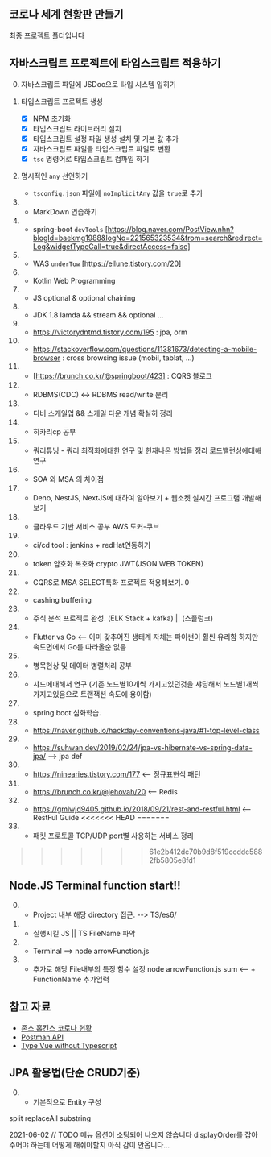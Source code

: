 ## 코로나 세계 현황판 만들기

최종 프로젝트 폴더입니다

## 자바스크립트 프로젝트에 타입스크립트 적용하기

0. 자바스크립트 파일에 JSDoc으로 타입 시스템 입히기
1. 타입스크립트 프로젝트 생성
    - [x] NPM 초기화 
    - [x] 타입스크립트 라이브러리 설치
    - [x] 타입스크립트 설정 파일 생성 설치 및 기본 값 추가
    - [x] 자바스크립트 파일을 타입스크립트 파일로 변환
    - [x] `tsc` 명령어로 타입스크립트 컴파일 하기
2. 명시적인 `any` 선언하기
    - `tsconfig.json` 파일에 `noImplicitAny` 값을 `true`로 추가

3. - MarkDown 연습하기
4. - spring-boot `devTools` [https://blog.naver.com/PostView.nhn?blogId=baekmg1988&logNo=221565323534&from=search&redirect=Log&widgetTypeCall=true&directAccess=false]
5. - WAS `underTow` [https://ellune.tistory.com/20]
6. - Kotlin Web Programming
7. - JS optional & optional chaining
8. - JDK 1.8 lamda && stream && optional ...
9. - https://victorydntmd.tistory.com/195 : jpa, orm 
10. - https://stackoverflow.com/questions/11381673/detecting-a-mobile-browser : cross browsing issue (mobil, tablat, ...)
11. - [https://brunch.co.kr/@springboot/423] : CQRS 블로그
12. - RDBMS(CDC) <-> RDBMS read/write 분리
13. - 디비 스케일업 && 스케일 다운 개념 확실히 정리 
14. - 히카리cp 공부
15. - 쿼리튜닝 - 쿼리 최적화에대한 연구 및 현재나온 방법들 정리 로드밸런싱에대해 연구
16. - SOA 와 MSA 의 차이점
17. - Deno, NestJS, NextJS에 대하여 알아보기 + 웹소켓 실시간 프로그램 개발해보기
18. - 클라우드 기반 서비스 공부 AWS 도커-쿠브
19. - ci/cd tool : jenkins + redHat연동하기
20. - token 암호화 복호화 crypto JWT(JSON WEB TOKEN)
21. - CQRS로 MSA SELECT특화 프로젝트 적용해보기. 0 
22. - cashing buffering
23. - 주식 분석 프로젝트 완성. (ELK Stack + kafka) || (스플렁크)
24. - Flutter vs Go <-- 이미 갖추어진 생태계 자체는 파이썬이 훨씬 유리함 하지만 속도면에서 Go를 따라올순 없음
25. - 병목현상 및 데이터 병렬처리 공부
26. - 샤드에대해서 연구 (기존 노드별10개씩 가지고있던것을 샤딩해서 노드별1개씩가지고있음으로 트랜잭션 속도에 용이함)
27. - spring boot 심화학습.
28. - https://naver.github.io/hackday-conventions-java/#1-top-level-class
29. - https://suhwan.dev/2019/02/24/jpa-vs-hibernate-vs-spring-data-jpa/    --> jpa def
30. - https://ninearies.tistory.com/177 <-- 정규표현식 패턴 
31. - https://brunch.co.kr/@jehovah/20 <-- Redis
32. - https://gmlwjd9405.github.io/2018/09/21/rest-and-restful.html <-- RestFul Guide
<<<<<<< HEAD
=======
33. - 패킷 프로토콜 TCP/UDP port별 사용하는 서비스 정리
>>>>>>> 61e2b412dc70b9d8f519ccddc5882fb5805e8fd1





## Node.JS Terminal function start!!

0. - Project 내부 해당 directory 접근. --> TS/es6/
1. - 실행시킬 JS || TS FileName 파악
2. - Terminal ==> node arrowFunction.js 
3. - 추가로 해당 File내부의 특정 함수 설정 node arrowFunction.js sum <-- + FunctionName 추가입력 

## 참고 자료

- [존스 홉킨스 코로나 현황](https://www.arcgis.com/apps/opsdashboard/index.html#/bda7594740fd40299423467b48e9ecf6)
- [Postman API](https://documenter.getpostman.com/view/10808728/SzS8rjbc?version=latest#27454960-ea1c-4b91-a0b6-0468bb4e6712)
- [Type Vue without Typescript](https://blog.usejournal.com/type-vue-without-typescript-b2b49210f0b)

## JPA 활용법(단순 CRUD기준)

0. - 기본적으로 Entity 구성

split
replaceAll
substring

2021-06-02
// TODO 메뉴 옵션이 소팅되어 나오지 않습니다 displayOrder를 잡아주어야 하는데 어떻게 해줘야할지 아직 감이 안옵니다...